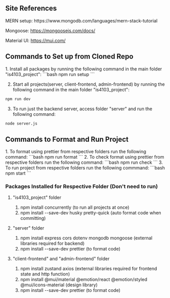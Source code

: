 <h2>Site References</h2>
MERN setup: https://www.mongodb.com/languages/mern-stack-tutorial

Mongoose: https://mongoosejs.com/docs/

Material UI: https://mui.com/

<h2>Commands to Set up from Cloned Repo</h3>
1. Install all packages by running the following command in the main folder "is4103_project": 
```bash
npm run setup
```

2. Start all projects(server, client-frontend, admin-frontend) by running the following command in the main folder "is4103_project":

```bash
npm run dev
```

3. To run just the backend server, access folder "server" and run the following command:

```bash
node server.js
```

<h2>Commands to Format and Run Project </h2>
1. To format using prettier from respective folders run the following command:
```bash
npm run format
```
2. To check format using prettier from respective folders run the following command:
```bash
npm run check
```
3. To run project from respective folders run the following commmand:
```bash
npm start
```

<h3> Packages Installed for Respective Folder (Don't need to run) </h3>

1. "is4103_project" folder

   1. npm install concurrently (to run all projects at once)
   2. npm install --save-dev husky pretty-quick (auto format code when committing)

2. "server" folder

   1. npm install express cors dotenv mongodb mongoose (external libraries required for backend)
   2. npm install --save-dev prettier (to format code)

3. "client-frontend" and "admin-frontend" folder
   1. npm install zustand axios (external libraries required for frontend state and http function)
   2. npm install @mui/material @emotion/react @emotion/styled @mui/icons-material (design library)
   3. npm install --save-dev prettier (to format code)
